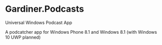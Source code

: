 # Gardiner.Podcasts
Universal Windows Podcast App

A podcatcher app for Windows Phone 8.1 and Windows 8.1 (with Windows 10 UWP planned)
